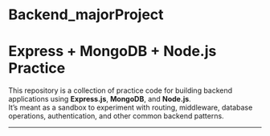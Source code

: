 # Backend_majorProject

# Express + MongoDB + Node.js Practice

This repository is a collection of practice code for building backend applications using **Express.js**, **MongoDB**, and **Node.js**.  
It’s meant as a sandbox to experiment with routing, middleware, database operations, authentication, and other common backend patterns.

---



